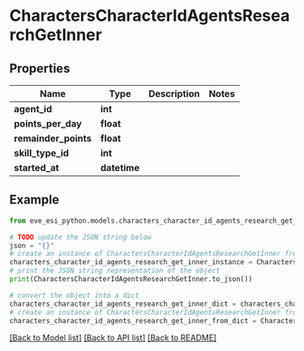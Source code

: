 # CharactersCharacterIdAgentsResearchGetInner


## Properties

Name | Type | Description | Notes
------------ | ------------- | ------------- | -------------
**agent_id** | **int** |  | 
**points_per_day** | **float** |  | 
**remainder_points** | **float** |  | 
**skill_type_id** | **int** |  | 
**started_at** | **datetime** |  | 

## Example

```python
from eve_esi_python.models.characters_character_id_agents_research_get_inner import CharactersCharacterIdAgentsResearchGetInner

# TODO update the JSON string below
json = "{}"
# create an instance of CharactersCharacterIdAgentsResearchGetInner from a JSON string
characters_character_id_agents_research_get_inner_instance = CharactersCharacterIdAgentsResearchGetInner.from_json(json)
# print the JSON string representation of the object
print(CharactersCharacterIdAgentsResearchGetInner.to_json())

# convert the object into a dict
characters_character_id_agents_research_get_inner_dict = characters_character_id_agents_research_get_inner_instance.to_dict()
# create an instance of CharactersCharacterIdAgentsResearchGetInner from a dict
characters_character_id_agents_research_get_inner_from_dict = CharactersCharacterIdAgentsResearchGetInner.from_dict(characters_character_id_agents_research_get_inner_dict)
```
[[Back to Model list]](../README.md#documentation-for-models) [[Back to API list]](../README.md#documentation-for-api-endpoints) [[Back to README]](../README.md)


